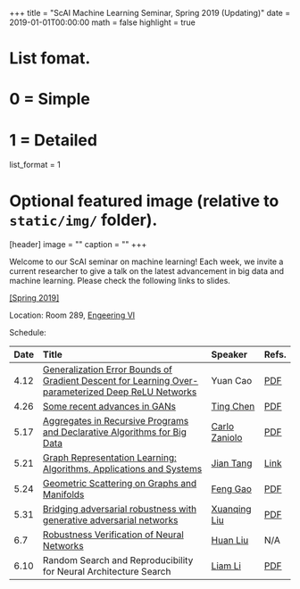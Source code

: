 +++
title = "ScAI Machine Learning Seminar, Spring 2019 (Updating)"
date = 2019-01-01T00:00:00
math = false
highlight = true

# List fomat.
#   0 = Simple
#   1 = Detailed
list_format = 1

# Optional featured image (relative to `static/img/` folder).
[header]
image = ""
caption = ""
+++

Welcome to our ScAI seminar on machine learning! Each week, we invite a current researcher to give a talk on the latest advancement in big data and machine learning. Please check the following links to slides.

[\[Spring 2019\]](https://scai.cs.ucla.edu/?page_id=373)

Location: Room 289, [Engeering VI](https://goo.gl/maps/UajRgvm2TRR2)

Schedule:

|  Date |                        Title                        |               Speaker              |  Refs. |
|:------|:----------------------------------------------------|:-----------------------------------|:-------|
| 4.12  | [Generalization Error Bounds of Gradient Descent for Learning Over-parameterized Deep ReLU Networks](https://drive.google.com/file/d/1bQmT91XQsVT0fXhWDEDt8AI7Kl9hfLcX/view) | Yuan Cao | [PDF](https://arxiv.org/abs/1902.01384) |
| 4.26  | [Some recent advances in GANs](https://docs.google.com/presentation/d/1vyTXLj_yiH2tbHki6aOOgHNhb_vlKBjWvKxVNBdRPeA/edit?usp=sharing)  | [Ting Chen](http://web.cs.ucla.edu/~tingchen/) | [PDF](https://openreview.net/forum?id=Hkl5aoR5tm) |
| 5.17  | [Aggregates in Recursive Programs  and Declarative Algorithms for Big Data](https://drive.google.com/file/d/10AoFFN4DMoGgygXdVI6lEDeYDa_Fszuz/view) | [Carlo Zaniolo](http://web.cs.ucla.edu/~zaniolo/) | [PDF](https://pdfs.semanticscholar.org/61ff/5f2459ff2ce9004c02e9fd875145cf052110.pdf)|
| 5.21  | [Graph Representation Learning: Algorithms, Applications and Systems](https://drive.google.com/file/d/1Q7sSDxajvpt4KRYjeDzXkbPVaDUfOCe-/view) | [Jian Tang](https://jian-tang.com/) | [Link](http://www.ipam.ucla.edu/abstract/?tid=16001&pcode=GLWS4) |
| 5.24  | [Geometric Scattering on Graphs and Manifolds](https://drive.google.com/file/d/1g7ZTHSab8P5HjibA_aiXRtE8Osj-5SIE/view) | [Feng Gao](https://www.canr.msu.edu/people/feng_gao) | [PDF](https://arxiv.org/pdf/1905.10448.pdf) |
| 5.31  | [Bridging adversarial robustness with generative adversarial networks](https://drive.google.com/file/d/1c790D0n1uQc-PtW3k9shf5pZJ1JqCyS_/view) | [Xuanqing Liu](https://xuanqing94.github.io/) | [PDF](https://arxiv.org/pdf/1903.11626.pdf) |
|  6.7  | [Robustness Verification of Neural Networks](https://drive.google.com/file/d/199inwaaz455OZFDcIC_DKmkgG1QCFSqx/view) | [Huan Liu](https://www.huan-zhang.com/) | N/A | 
|  6.10 | Random Search and Reproducibility for Neural Architecture Search | [Liam Li](https://liamcli.com/) | [PDF](https://liamcli.com/assets/pdf/randnas_arxiv.pdf) |
